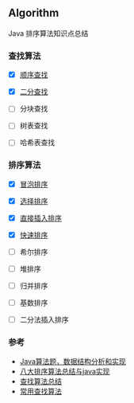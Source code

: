 ## Algorithm
Java 排序算法知识点总结

### 查找算法

- [x] [顺序查找](./Search/顺序查找.md)
- [x] [二分查找](./Search/二分查找.md)
- [ ] 分块查找
- [ ] 树表查找
- [ ] 哈希表查找




### 排序算法

- [x] [冒泡排序](./Sort/冒泡排序.md)
- [x] [选择排序](./Sort/选择排序.md)
- [x] [直接插入排序](./Sort/直接插入排序.md)
- [x] [快速排序](./Sort/快速排序.md)
- [ ] 希尔排序
- [ ] 堆排序
- [ ] 归并排序
- [ ] 基数排序
- [ ] 二分法插入排序




### 参考
- [Java算法题，数据结构分析和实现](https://github.com/junicorn/Algorithm)
- [八大排序算法总结与java实现](https://github.com/iTimeTraveler/SortAlgorithms)
- [查找算法总结](https://www.zybuluo.com/guoxs/note/369750)
- [常用查找算法](http://codingxiaxw.cn/2017/01/14/66-leetcode-find/)




